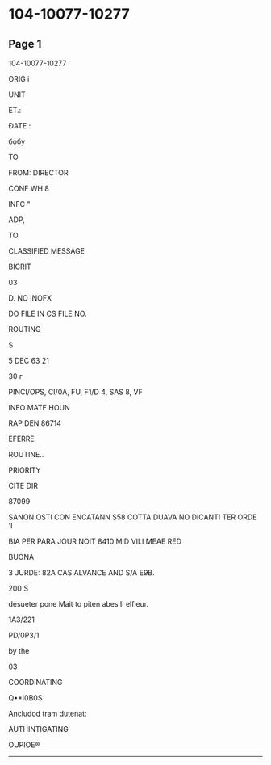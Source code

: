# 104-10077-10277

## Page 1

104-10077-10277

ORIG i

UNIT

ET.:

ĐATE :

бобу

TO

FROM: DIRECTOR

CONF WH 8

INFC "

ADP,

TO

CLASSIFIED MESSAGE

BICRIT

03

D. NO INOFX

DO FILE IN CS FILE NO.

ROUTING

S

5 DEC 63 21

30 г

PINCI/OPS, CI/0A, FU, F1/D 4, SAS 8, VF

INFO MATE HOUN

RAP DEN 86714

EFERRE

ROUTINE..

PRIORITY

CITE DIR

87099

SANON OSTI CON ENCATANN S58 COTTA DUAVA NO DICANTI TER ORDE 'I

BIA PER PARA JOUR NOIT 8410 MID VILI MEAE RED

BUONA

3 JURDE: 82A CAS ALVANCE AND S/A E9B.

200 S

desueter pone Mait to piten abes Il elfieur.

1A3/221

PD/0P3/1

by the

03

COORDINATING

Q•*I0B0$

Ancludod tram dutenat:

AUTHINTIGATING

OUPIOE®

---


